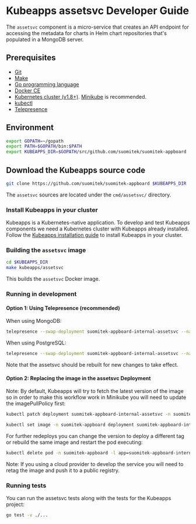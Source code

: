 # Kubeapps assetsvc Developer Guide

The `assetsvc` component is a micro-service that creates an API endpoint for accessing the metadata for charts in Helm chart repositories that's populated in a MongoDB server.

## Prerequisites

- [Git](https://git-scm.com/)
- [Make](https://www.gnu.org/software/make/)
- [Go programming language](https://golang.org/dl/)
- [Docker CE](https://www.docker.com/community-edition)
- [Kubernetes cluster (v1.8+)](https://kubernetes.io/docs/setup/pick-right-solution/). [Minikube](https://github.com/kubernetes/minikbue) is recommended.
- [kubectl](https://kubernetes.io/docs/tasks/tools/install-kubectl/)
- [Telepresence](https://telepresence.io)

## Environment

```bash
export GOPATH=~/gopath
export PATH=$GOPATH/bin:$PATH
export KUBEAPPS_DIR=$GOPATH/src/github.com/suomitek/suomitek-appboard
```

## Download the Kubeapps source code

```bash
git clone https://github.com/suomitek/suomitek-appboard $KUBEAPPS_DIR
```

The `assetsvc` sources are located under the `cmd/assetsvc/` directory.

### Install Kubeapps in your cluster

Kubeapps is a Kubernetes-native application. To develop and test Kubeapps components we need a Kubernetes cluster with Kubeapps already installed. Follow the [Kubeapps installation guide](../../chart/suomitek-appboard/README.md) to install Kubeapps in your cluster.

### Building the `assetsvc` image

```bash
cd $KUBEAPPS_DIR
make kubeapps/assetsvc
```

This builds the `assetsvc` Docker image.

### Running in development

#### Option 1: Using Telepresence (recommended)

When using MongoDB:

```bash
telepresence --swap-deployment suomitek-appboard-internal-assetsvc --namespace suomitek-appboard --expose 8080:8080 --docker-run --rm -ti kubeapps/assetsvc /assetsvc --database-user=root --database-url=kubeapps-mongodb --database-type=mongodb --database-name=charts
```

When using PostgreSQL:

```bash
telepresence --swap-deployment suomitek-appboard-internal-assetsvc --namespace suomitek-appboard --expose 8080:8080 --docker-run --rm -ti kubeapps/assetsvc /assetsvc --database-user=postgres --database-url=kubeapps-postgresql:5432 --database-type=postgresql --database-name=assets
```

Note that the assetsvc should be rebuilt for new changes to take effect.

#### Option 2: Replacing the image in the assetsvc Deployment

Note: By default, Kubeapps will try to fetch the latest version of the image so in order to make this workflow work in Minikube you will need to update the imagePullPolicy first:

```bash
kubectl patch deployment suomitek-appboard-internal-assetsvc -n suomitek-appboard --type=json -p='[{"op": "replace", "path": "/spec/template/spec/containers/0/imagePullPolicy", "value": "IfNotPresent"}]'
```

```bash
kubectl set image -n suomitek-appboard deployment suomitek-appboard-internal-assetsvc assetsvc=kubeapps/assetsvc:latest
```

For further redeploys you can change the version to deploy a different tag or rebuild the same image and restart the pod executing:

```bash
kubectl delete pod -n suomitek-appboard -l app=suomitek-appboard-internal-assetsvc
```

Note: If you using a cloud provider to develop the service you will need to retag the image and push it to a public registry.

### Running tests

You can run the assetsvc tests along with the tests for the Kubeapps project:

```bash
go test -v ./...
```
